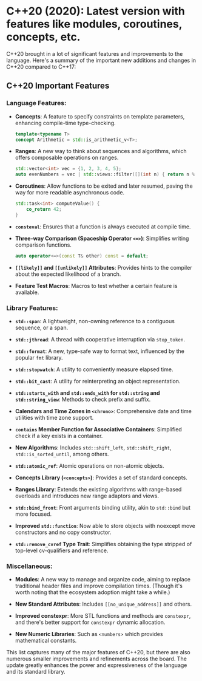 # C++20 (2020): Latest version with features like modules, coroutines, concepts, etc.

C++20 brought in a lot of significant features and improvements to the language. Here's a summary of the important new additions and changes in C++20 compared to C++17:

## C++20 Important Features

### Language Features:

- **Concepts**: A feature to specify constraints on template parameters, enhancing compile-time type-checking.
    ```cpp
    template<typename T>
    concept Arithmetic = std::is_arithmetic_v<T>;
    ```

- **Ranges**: A new way to think about sequences and algorithms, which offers composable operations on ranges.
    ```cpp
    std::vector<int> vec = {1, 2, 3, 4, 5};
    auto evenNumbers = vec | std::views::filter([](int n) { return n % 2 == 0; });
    ```

- **Coroutines**: Allow functions to be exited and later resumed, paving the way for more readable asynchronous code.
    ```cpp
    std::task<int> computeValue() {
        co_return 42; 
    }
    ```

- **`consteval`**: Ensures that a function is always executed at compile time.

- **Three-way Comparison (Spaceship Operator `<=>`)**: Simplifies writing comparison functions.
    ```cpp
    auto operator<=>(const T& other) const = default;
    ```

- **`[[likely]]` and `[[unlikely]]` Attributes**: Provides hints to the compiler about the expected likelihood of a branch.

- **Feature Test Macros**: Macros to test whether a certain feature is available.

### Library Features:

- **`std::span`**: A lightweight, non-owning reference to a contiguous sequence, or a span.

- **`std::jthread`**: A thread with cooperative interruption via `stop_token`.

- **`std::format`**: A new, type-safe way to format text, influenced by the popular `fmt` library.
  
- **`std::stopwatch`**: A utility to conveniently measure elapsed time.

- **`std::bit_cast`**: A utility for reinterpreting an object representation.

- **`std::starts_with` and `std::ends_with` for `std::string` and `std::string_view`**: Methods to check prefix and suffix.

- **Calendars and Time Zones in `<chrono>`**: Comprehensive date and time utilities with time zone support.

- **`contains` Member Function for Associative Containers**: Simplified check if a key exists in a container.

- **New Algorithms**: Includes `std::shift_left`, `std::shift_right`, `std::is_sorted_until`, among others.

- **`std::atomic_ref`**: Atomic operations on non-atomic objects.

- **Concepts Library (`<concepts>`)**: Provides a set of standard concepts.

- **Ranges Library**: Extends the existing algorithms with range-based overloads and introduces new range adaptors and views.

- **`std::bind_front`**: Front arguments binding utility, akin to `std::bind` but more focused.

- **Improved `std::function`**: Now able to store objects with noexcept move constructors and no copy constructor.

- **`std::remove_cvref` Type Trait**: Simplifies obtaining the type stripped of top-level cv-qualifiers and reference.

### Miscellaneous:

- **Modules**: A new way to manage and organize code, aiming to replace traditional header files and improve compilation times. (Though it's worth noting that the ecosystem adoption might take a while.)

- **New Standard Attributes**: Includes `[[no_unique_address]]` and others.

- **Improved constexpr**: More STL functions and methods are `constexpr`, and there's better support for `constexpr` dynamic allocation.

- **New Numeric Libraries**: Such as `<numbers>` which provides mathematical constants.

This list captures many of the major features of C++20, but there are also numerous smaller improvements and refinements across the board. The update greatly enhances the power and expressiveness of the language and its standard library.
